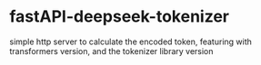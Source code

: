 # fastAPI-deepseek-tokenizer
simple http server to calculate the encoded token, featuring with transformers version, and the tokenizer library version
